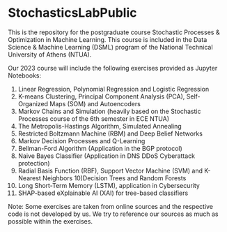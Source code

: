# StochasticsLabPublic
This is the repository for the postgraduate course Stochastic Processes &amp; Optimization in Machine Learning. This course is included in the Data Science &amp; Machine Learning (DSML) program of the National Technical University of Athens (NTUA).  
  
Our 2023 course will include the following exercises provided as Jupyter Notebooks:  
1) Linear Regression, Polynomial Regression and Logistic Regression
2) K-means Clustering, Principal Component Analysis (PCA), Self-Organized Maps (SOM) and Autoencoders
3) Markov Chains and Simulation (heavily based on the Stochastic Processes course of the 6th semester in ECE NTUA)
4) The Metropolis-Hastings Algorithm, Simulated Annealing
5) Restricted Boltzmann Machine (RBM) and Deep Belief Networks
6) Markov Decision Processes and Q-Learning
7) Bellman-Ford Algorithm (Application in the BGP protocol)
8) Naive Bayes Classifier (Application in DNS DDoS Cyberattack protection)
9) Radial Basis Function (RBF), Support Vector Machine (SVM) and K-Nearest Neighbors
10)Decision Trees and Random Forests
11) Long Short-Term Memory (LSTM), application in Cybersecurity
12) SHAP-based eXplainable AI (XAI) for tree-based classifiers
  
Note: Some exercises are taken from online sources and the respective code is not developed by us. We try to reference our sources as much as possible within the exercises.  
